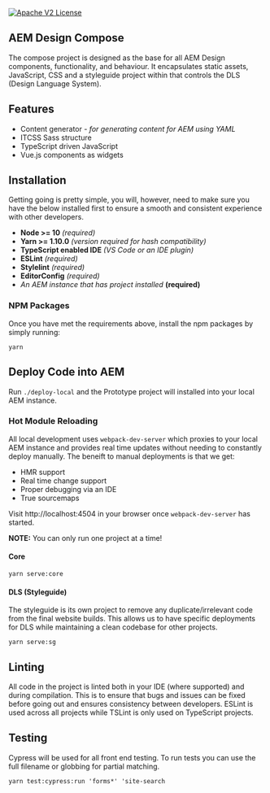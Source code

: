 [![Apache V2 License](http://img.shields.io/badge/license-Apache%20V2-blue.svg)](https://github.com/Comcast/patternlab-edition-node-webpack/blob/master/LICENSE)

## AEM Design Compose
The compose project is designed as the base for all AEM Design components, functionality, and behaviour. It encapsulates static assets, JavaScript, CSS and a styleguide project within that controls the DLS (Design Language System).

## Features
- Content generator - _for generating content for AEM using YAML_
- ITCSS Sass structure
- TypeScript driven JavaScript
- Vue.js components as widgets

## Installation
Getting going is pretty simple, you will, however, need to make sure you have the below installed first to ensure a smooth and consistent experience with other developers.

- **Node >= 10** _(required)_
- **Yarn >= 1.10.0** _(version required for hash compatibility)_
- **TypeScript enabled IDE** _(VS Code or an IDE plugin)_
- **ESLint** _(required)_
- **Stylelint** _(required)_
- **EditorConfig** _(required)_
- _An AEM instance that has project installed_ **(required)**

### NPM Packages
Once you have met the requirements above, install the npm packages by simply running:

`yarn`

## Deploy Code into AEM
Run `./deploy-local` and the Prototype project will installed into your local AEM instance.

### Hot Module Reloading
All local development uses `webpack-dev-server` which proxies to your local AEM instance and provides real time updates without needing to constantly deploy manually. The beneift to manual deployments is that we get:

- HMR support
- Real time change support
- Proper debugging via an IDE
- True sourcemaps

Visit http://localhost:4504 in your browser once `webpack-dev-server` has started.

**NOTE:** You can only run one project at a time!

#### Core
`yarn serve:core`

#### DLS (Styleguide)
The styleguide is its own project to remove any duplicate/irrelevant code from the final website builds. This allows us to have specific deployments for DLS while maintaining a clean codebase for other projects.

`yarn serve:sg`

## Linting
All code in the project is linted both in your IDE (where supported) and during compilation. This is to ensure that bugs and issues can be fixed before going out and ensures consistency between developers. ESLint is used across all projects while TSLint is only used on TypeScript projects.

## Testing
Cypress will be used for all front end testing. To run tests you can use the full filename or globbing for partial matching.

`yarn test:cypress:run 'forms*' 'site-search`
